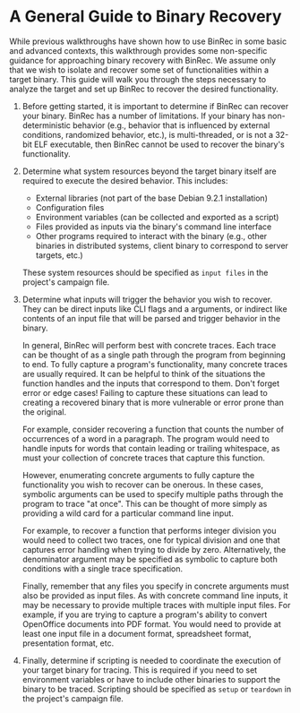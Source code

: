 # A General Guide to Binary Recovery

While previous walkthroughs have shown how to use BinRec in some basic and advanced contexts, this walkthrough provides some non-specific guidance for approaching binary recovery with BinRec. We assume only that we wish to isolate and recover some set of functionalities within a target binary. This guide will walk you through the steps necessary to analyze the target and set up BinRec to recover the desired functionality.

1. Before getting started, it is important to determine if BinRec can recover your binary. BinRec has a number of limitations. If your binary has non-deterministic behavior (e.g., behavior that is influenced by external conditions, randomized behavior, etc.), is multi-threaded, or is not a 32-bit ELF executable, then BinRec cannot be used to recover the binary's functionality.


2. Determine what system resources beyond the target binary itself are required to execute the desired behavior. This includes:

   - External libraries (not part of the base Debian 9.2.1 installation)
   - Configuration files
   - Environment variables (can be collected and exported as a script)
   - Files provided as inputs via the binary's command line interface
   - Other programs required to interact with the binary (e.g., other binaries in distributed systems, client binary to correspond to server targets, etc.)

   These system resources should be specified as `input files` in the project's campaign file.

3. Determine what inputs will trigger the behavior you wish to recover. They can be direct inputs like CLI flags and a arguments, or indirect like contents of an input file that will be parsed and trigger behavior in the binary.

   In general, BinRec will perform best with concrete traces. Each trace can be thought of as a single path through the program from beginning to end. To fully capture a program's functionality, many concrete traces are usually required. It can be helpful to think of the situations the function handles and the inputs that correspond to them. Don't forget error or edge cases! Failing to capture these situations can lead to creating a recovered binary that is more vulnerable or error prone than the original.

   For example, consider recovering a function that counts the number of occurrences of a word in a paragraph. The program would need to handle inputs for words that contain leading or trailing whitespace, as must your collection of concrete traces that capture this function.

   However, enumerating concrete arguments to fully capture the functionality you wish to recover can be onerous. In these cases, symbolic arguments can be used to specify multiple paths through the program to trace "at once". This can be thought of more simply as providing a wild card for a particular command line input.

   For example, to recover a function that performs integer division you would need to collect two traces, one for typical division and one that captures error handling when trying to divide by zero. Alternatively, the denominator argument may be specified as symbolic to capture both conditions with a single trace specification.

   Finally, remember that any files you specify in concrete arguments must also be provided as input files. As with concrete command line inputs, it may be necessary to provide multiple traces with multiple input files. For example, if you are trying to capture a program's ability to convert OpenOffice documents into PDF format. You would need to provide at least one input file in a document format, spreadsheet format, presentation format, etc.

4. Finally, determine if scripting is needed to coordinate the execution of your target binary for tracing. This is required if you need to set environment variables or have to include other binaries to support the binary to be traced. Scripting should be specified as `setup` or `teardown` in the project's campaign file.
